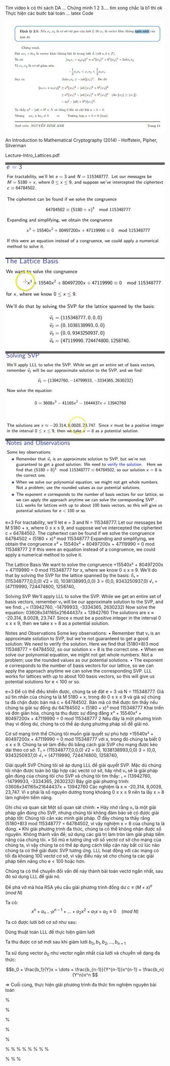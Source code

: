

Tìm video k có thì sách DA ...
Chứng minh 1 2 3....
tìm xong chắc là b1 thì ok
Thực hiện các bước bài toán ... latex
Code


<!-- !Bài toán tìm vector ngắn nhất (Shortest Vector Problem - SVP) -->

<!--! Độ dài =..... -->
<!-- \begin{frame}{Vector ngắn nhất} -->
<!-- -->
<!-- \begin{itemize} -->
<!-- \item Độ dài vector $v = (v_1, v_2, \dots, v_n)$ là: -->
<!-- -->
<!-- $$\|v\| = (v_1^2 + v_2^2 + \dots + v_n^2)^{\tfrac{1}{2}}$$ -->
<!-- -->
<!-- -->
<!-- \end{itemize} -->
<!-- -->
<!-- \end{frame} -->

<!-- @ Có nhiều vector ngắn nhất khi đi tìm gần như ngắn nhất (vì theo tg đa thức) -->
<!-- @ Là vector đầu tiên (Chưa học LLL?????) + chứng minh -->
<!-- @Có thể đưa xuống sau LLL -->

<!-- youtube -->
<!-- youtube -->
<!-- youtube -->
<!-- youtube -->
<!-- youtube -->
<!-- youtube -->
<!-- youtube -->
<!-- youtube -->
![alt text](new/nghia1/pictures/image.png)


An Introduction to Mathematical Cryptography (2014) - Hoffstein, Pipher, Silverman



Lecture-Intro_Lattices.pdf

<!--  -->
<!--  -->
<!--  -->
<!--  -->
<!--  -->
<!--  -->
<!--  -->
![alt text](image-4.png)
<!-- ![alt text](image.png) -->
![alt text](image-1.png)
![alt text](image-2.png)
![alt text](image-3.png)





e=3
For tractability, we'll let e = 3 and N = 115348777. Let our messages be M 5180 + x, where 0 ≤ x ≤ 9, and suppose we've intercepted the ciphertext c = 64784502.
The ciphertext can be found if we solve the congruence
64784502 = (5180 + x)³ mod 115348777 Expanding and simplifying, we obtain the congruence x³ + 15540x² + 80497200x + 47119990 = 0 mod 115348777 2
If this were an equation instead of a congruence, we could apply a numerical method to solve it.




The Lattice Basis
We want to solve the congruence
+15540x² + 80497200x + 47119990 = 0 mod 115348777
for x, where we know 0 ≤ x ≤ 9.
We'll do that by solving the SVP for the lattice spanned by the basis:
ที₁ = (115348777,0,0,0)
√2 = (0, 1038138993,0,0)
3 = (0,0, 9343250937,0)
√₁ = (47119990, 724474800, 1258740,







Solving SVP
We'll apply LLL to solve the SVP. While we get an entire set of basis vectors, remember v₁ will be our approximate solution to the SVP, and we find:
₁ = (13942760, -14799933, -3334365, 2630232)
Now solve the equation:
03608x341165x21644437x + 13942760
The solutions are x ≈ -20.314, 8.0028, 23.747. Since x must be a positive integer in the interval 0 ≤ x ≤ 9, then we take x = 8 as a potential solution.






Notes and Observations
Some key observations:
• Remember that v₁ is an approximate solution to SVP, but we're not guaranteed to get a good solution: We need to verify the solution. Here we find that (5180+8)3 mod 115348777 = 64784502, so our solution x = 8 is the correct one.
• When we solve our polynomial equation, we might not get whole numbers. Not a problem; use the rounded values as our potential solutions.
• The exponent e corresponds to the number of basis vectors for our lattice, so we can apply the approach anytime we can solve the corresponding SVP. LLL works for lattices with up to about 100 basis vectors, so this will give us potential solutions for e < 100 or so.





<!-- ! -->

e=3
Để có thể điều khiển được, chúng ta sẽ đặt e = 3 và N = 115348777. Giả sử tin nhắn của chúng ta là M 5180 + x, trong đó 0 ≤ x ≤ 9 và giả sử chúng ta đã chặn được bản mã c = 64784502.
Bản mã có thể được tìm thấy nếu chúng ta giải sự đồng dư
64784502 = (5180 + x)³ mod 115348777 Khai triển và đơn giản hóa, chúng ta thu được sự đồng đẳng x³ + 15540x² + 80497200x + 47119990 = 0 mod 115348777 2
Nếu đây là một phương trình thay vì đồng dư, chúng ta có thể áp dụng phương pháp số để giải nó.





Cơ sở mạng tinh thể
Chúng tôi muốn giải quyết sự phù hợp
+15540x² + 80497200x + 47119990 = 0 mod 115348777
với x, trong đó chúng ta biết 0 ≤ x ≤ 9.
Chúng ta sẽ làm điều đó bằng cách giải SVP cho mạng được kéo dài theo cơ sở:
T₁ = (115348777,0,0,0)
√2 = (0, 1038138993,0,0)
3 = (0,0, 9343250937,0)
√₁ = (47119990, 724474800, 1258740,



Giải quyết SVP
Chúng tôi sẽ áp dụng LLL để giải quyết SVP. Mặc dù chúng tôi nhận được toàn bộ tập hợp các vectơ cơ sở, hãy nhớ v₁ sẽ là giải pháp gần đúng của chúng tôi cho SVP và chúng tôi tìm thấy:
₁ = (13942760, -14799933, -3334365, 2630232)
Bây giờ giải phương trình:
03608x341165x21644437x + 13942760
Các nghiệm là x ≈ -20,314, 8,0028, 23,747. Vì x phải là số nguyên dương trong khoảng 0 ≤ x ≤ 9 nên ta lấy x = 8 làm nghiệm tiềm năng.





Ghi chú và quan sát
Một số quan sát chính:
• Hãy nhớ rằng v₁ là một giải pháp gần đúng cho SVP, nhưng chúng tôi không đảm bảo sẽ có được giải pháp tốt: Chúng tôi cần xác minh giải pháp. Ở đây chúng ta thấy rằng (5180+8)3 mod 115348777 = 64784502, vì vậy nghiệm x = 8 của chúng ta là đúng.
• Khi giải phương trình đa thức, chúng ta có thể không nhận được số nguyên. Không thành vấn đề; sử dụng các giá trị làm tròn làm giải pháp tiềm năng của chúng tôi.
• Số mũ e tương ứng với số vectơ cơ sở cho mạng của chúng ta, vì vậy chúng ta có thể áp dụng cách tiếp cận này bất cứ lúc nào chúng ta có thể giải được SVP tương ứng. LLL hoạt động với các mạng có tối đa khoảng 100 vectơ cơ sở, vì vậy điều này sẽ cho chúng ta các giải pháp tiềm năng cho e < 100 hoặc hơn.




<!--  -->
<!--  -->
<!--  -->
<!--  -->
<!--  -->










<!-- Để phá vỡ mã hóa RSA ta cần giải x trong bài toán: -->
<!-- c = (T + x) ^ e mod N -->

Chúng ta có thể chuyển đổi vấn đề này thành bài toán vectơ ngắn nhất, sau đó sử dụng LLL để giải nó.

<!-- @ Thống nhất kí hiệu và biến -->
<!-- @ Thống nhất kí hiệu và biến -->

<!--! Phương pháp lưới -->

Để phá vỡ mã hóa RSA yêu cầu giải phương trình đồng dư $c \equiv (M + x)^e \quad (mod \ N)$

Ta có:
$$x^n + a_{n-1}x^{n-1} + \dots + a_2x^2 + a_1x + a_0 \equiv 0 \quad (mod \ N) $$

Ta có được lưới bởi cơ sở như sau:

<!-- $$
\begin{aligned}
&\Vec{v_1} = (N, 0, 0, \dots, 0, 0)\\
&\Vec{v_2} = (0, YN, 0, \dots, 0, 0)\\
&\vdots\\
&\Vec{v_n} = (0, 0, 0, \dots, Y^{n-1}N, 0)\\
&\Vec{v_{n+1} = (a_0, a_1Y, \dots, a_{n-1}Y^{n-1}, Y^{n})}
\end{aligned}
$$ -->

<!-- @ Tại sao lại có công thức lưới qui định ntn? -->

<!-- !Thực hiện giảm lưới -->

Dùng thuật toán LLL để thực hiện giảm lưới

Ta thu được cơ sở mới sau khi giảm lưới $b_0, b_1, b_2, \dots, b_{n+1}$

<!-- !Tìm vector ngắn nhất -->

Ta sử dụng vector $b_0$ như vector ngắn nhất của lưới và chuyển về dạng đa thức:

<!-- @ chia cho m^xxxxxx -->

$$b_0 + \frac{b_1}{Y}x + \dots + \frac{b_{n-1}}{Y^{n-1}}x^{n-1} + \frac{b_n}{Y^n}x^n $$

=> Cuối cùng, thực hiện giải phương trình đa thức tìm nghiệm nguyên bài toán

<!-- @tìm đc x1 x2 x3 xét thêm x<y để suy ra x -->

<!--@ Gauuusss... -->

<!-- !Ví dụ: https://www.youtube.com/watch?v=vxS0DZE_Lvs -->
<!--  -->
<!--  -->
<!--  -->
<!--  -->
<!--  -->
<!--  -->
<!--  -->
<!--  -->
<!-- det L = |det(x_1, x_2,..., x_n)| -->

<!-- Bổ đề trang 26???? -->

<!-- Định thức của một lưới không phụ thuộc vào cách chọn cơ sở. -->


<!-- trang 40 -->

<!-- @ -->
<!-- # -->

 
<!-- @ Lý thuyết -->
<!-- @ Lịch sử -->
<!-- @ Giới thiệu -->
<!-- @ Mục đích công dụng -->

<!-- @ Hình ảnh liên quan -->

<!-- @ Thuật toán -->
<!-- @ Các bước -->
<!-- @ Sơ đồ thuật toán -->

<!-- @ Code mã nguồn mã giả.... -->

<!-- @ Ví dụ minh họa -->
<!-- @ Chạy tay -->
<!-- @ Chương trình lập trình -->



% <!-- Điều kiện 1 -->

% <!-- Điều kiện 2 -->

% <!-- Mã giả -->

% <!-- Ví dụ -->

% <!--! Thuật toán LLL -->

% <!-- quy trình Gram-Schmidt: -->
% <!--Nếu $x_1, x_2, \dots, x_n$ là một cơ sở của lưới $L$ thì sau khi trực giao hóa ta thu được các vector $x_1^*, x_2^*, \dots, x_n^*$ có thể không nằm trong lưới $L$. -->
% <!-- Vì num là phân số.... -->
% <!-- Xin chào! Bạn có thể vui lòng giải thích mục đích của dòng: bk = bk - [uk, j]bj là gì không? -->
% <!-- quy trình Gram Schmidt làm cho cơ sở trực giao -->
% <!-- Tuy nhiên, trong LLL chúng ta đang làm việc trong một mạng nên không thể đảm bảo tính trực giao. -->
% <!-- Để làm được điều đó, chúng ta cần u_{k, j} là một số nguyên. -->
% <!-- Điều này tạo ra một cơ sở "đủ trực giao" trong khi vẫn còn trong mạng -->

% <!-- 2 chiều -->
% <!-- n chiều -->
% <!-- Thuật toán LLL giảm lưới -->

